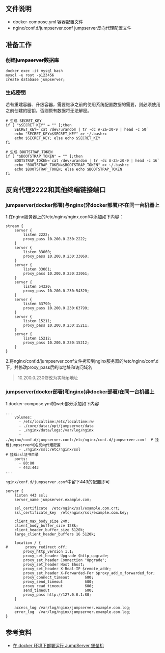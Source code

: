 ## 文件说明
- docker-compose.yml 容器配置文件
- nginx/conf.d/jumpserver.conf jumpserver反向代理配置文件

## 准备工作
### ~~创建jumpserver数据库~~
```
docker exec -it mysql bash
mysql -u root -p123456
create database jumpserver;
```
### 生成密钥
若有重建容器、升级容器，需要继承之前的使用系统配置数据的需要，则必须使用之前创建的密钥，否则原有数据将无法解密。
```
# 生成 SECRET_KEY
if [ "$SECRET_KEY" = "" ];then
    SECRET_KEY=`cat /dev/urandom | tr -dc A-Za-z0-9 | head -c 50`
    echo "SECRET_KEY=$SECRET_KEY" >> ~/.bashrc
    echo $SECRET_KEY; else echo $SECRET_KEY
fi

# 生成 BOOTSTRAP_TOKEN
if [ "$BOOTSTRAP_TOKEN" = "" ];then
    BOOTSTRAP_TOKEN=`cat /dev/urandom | tr -dc A-Za-z0-9 | head -c 16`
    echo "BOOTSTRAP_TOKEN=$BOOTSTRAP_TOKEN" >> ~/.bashrc
    echo $BOOTSTRAP_TOKEN; else echo $BOOTSTRAP_TOKEN
fi
```

## 反向代理2222和其他终端链接端口
### jumpserver(docker部署)与nginx(非docker部署)不在同一台机器上

1.在nginx服务器上的/etc/nginx/nginx.conf中添加如下内容：
```
stream {
    server {
        listen 2222;
        proxy_pass 10.200.0.230:2222;
    }
    server {
        listen 33060;
        proxy_pass 10.200.0.230:33060;
    }
    server {
        listen 33061;
        proxy_pass 10.200.0.230:33061;
    }
    server {
        listen 54320;
        proxy_pass 10.200.0.230:54320;
    }
    server {
        listen 63790;
        proxy_pass 10.200.0.230:63790;
    }
    server {
        listen 15211;
        proxy_pass 10.200.0.230:15211;
    }
    server {
        listen 15212;
        proxy_pass 10.200.0.230:15212;
    }
}
```

2.将nginx/conf.d/jumpserver.conf文件拷贝到nginx服务器的/etc/nginx/conf.d下，并修改proxy_pass后的ip地址和访问域名

> 10.200.0.230修改为实际ip地址

### jumpserver(docker部署)和nginx(非docker部署)在同一台机器上

1.docker-compose.yml的web部分添加如下内容
```
...
    volumes:
      - /etc/localtime:/etc/localtime:rw
      - ./core/data:/opt/jumpserver/data
      - ./nginx/data/logs:/var/log/nginx
      - ./nginx/conf.d/jumpserver.conf:/etc/nginx/conf.d/jumpserver.conf  # 挂载jumpserver域名反向代理配置
      - ./nginx/ssl:/etc/nginx/ssl                                        # 挂载ssl证书目录
    ports:
      - 80:80
      - 443:443
...
```

`nginx/conf.d/jumpserver.conf`中留下443的配置即可
```
server {
    listen 443 ssl;
    server_name jumpserver.example.com;

    ssl_certificate  /etc/nginx/ssl/example.com.crt;
    ssl_certificate_key  /etc/nginx/ssl/example.com.key;

    client_max_body_size 24M;
    client_body_buffer_size 128k;
    client_header_buffer_size 5120k;
    large_client_header_buffers 16 5120k;

    location / {
#        proxy_redirect off;
        proxy_http_version 1.1;
        proxy_set_header Upgrade $http_upgrade;
        proxy_set_header Connection "Upgrade";
        proxy_set_header Host $host;
        proxy_set_header X-Real-IP $remote_addr;
        proxy_set_header X-Forwarded-For $proxy_add_x_forwarded_for;
        proxy_connect_timeout       600;
        proxy_send_timeout          600;
        proxy_read_timeout          600;
        send_timeout                600;
        proxy_pass http://127.0.0.1:80;
    }

    access_log /var/log/nginx/jumpserver.example.com.log;
    error_log  /var/log/nginx/jumpserver.example.com.log;
}
```

## 参考资料
- [在 docker 环境下部署运行 JumpServer 堡垒机][1]

[1]: https://blog.51cto.com/u_15127669/3319781
